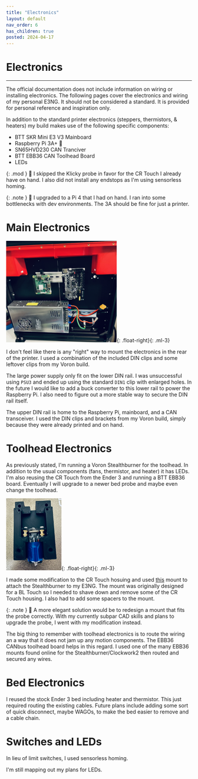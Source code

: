 ```yaml
---
title: "Electronics"
layout: default
nav_order: 6
has_children: true
posted: 2024-04-17
---
```


# Electronics

---

The official documentation does not include information on wiring or installing electronics. The following pages cover the electronics and wiring of my personal E3NG. It should not be considered a standard. It is provided for personal reference and inspiration only.

In addition to the standard printer electronics (steppers, thermistors, & heaters) my build makes use of the following specific components:

* BTT SKR Mini E3 V3 Mainboard
* Raspberry Pi 3A+ :pencil:
* SN65HVD230 CAN Tranciver
* BTT EBB36 CAN Toolhead Board
* LEDs

{: .mod }
:wrench: I skipped the Klicky probe in favor for the CR Touch I already have on hand. I also did not install any endstops as I'm using sensorless homing.

{: .note }
:pencil: I upgraded to a Pi 4 that I had on hand. I ran into some bottlenecks with dev environments. The 3A should be fine for just a printer.

# Main Electronics

<img src="/assets/electronics.png" width="300">{: .float-right}{: .ml-3}

I don't feel like there is any "right" way to mount the electronics in the rear of the printer. I used a combination of the included DIN clips and some leftover clips from my Voron build.

The large power supply only fit on the lower DIN rail. I was unsuccessful using `PSU3` and ended up using the standard `DIN1` clip with enlarged holes. In the future I would like to add a buck converter to this lower rail to power the Raspberry Pi. I also need to figure out a more stable way to secure the DIN rail itself.

The upper DIN rail is home to the Raspberry Pi, mainboard, and a CAN transceiver.  I used the DIN clips and brackets from my Voron build, simply because they were already printed and on hand.

# Toolhead Electronics

As previously stated, I'm running a Voron Stealthburner for the toolhead. In addition to the usual components (fans, thermistor, and heater) it has LEDs. I'm also reusing the CR Touch from the Ender 3 and running a BTT EBB36 board. Eventually I will upgrade to a newer bed probe and maybe even change the toolhead. 

<img src="/assets/cr_mount.png" width="150">{: .float-right}{: .ml-3}

I made some modification to the CR Touch hosuing and used [this](https://www.printables.com/model/709806-ender-3-ng-vocano-voron-bltouch-stealthburner) mount to attach the Stealthburner to my E3NG. The mount was originally designed for a BL Touch so I needed to shave down and remove some of the CR Touch housing. I also had to add some spacers to the mount.

{: .note }
:pencil: A more elegant solution would be to redesign a mount that fits the probe correctly. With my currently subpar CAD skills and plans to upgrade the probe, I went with my modification instead. 

The big thing to remember with toolhead electronics is to route the wiring an a way that it does not jam up any motion components. The EBB36 CANbus toolhead board helps in this regard. I used one of the many EBB36 mounts found online for the Stealthburner/Clockwork2 then routed and secured any wires.

# Bed Electronics

I reused the stock Ender 3 bed including heater and thermistor. This just required routing the existing cables. Future plans include adding some sort of quick disconnect, maybe WAGOs, to make the bed easier to remove and a cable chain.

# Switches and LEDs

In lieu of limit switches, I used sensorless homing. 

I'm still mapping out my plans for LEDs.
